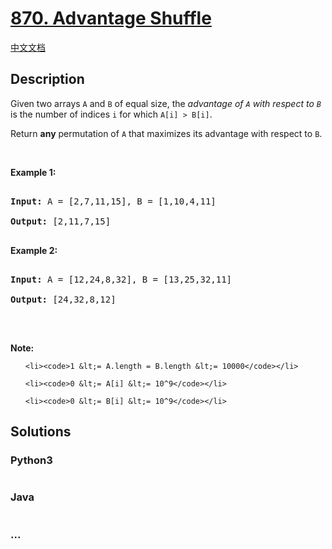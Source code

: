 # [870. Advantage Shuffle](https://leetcode.com/problems/advantage-shuffle)

[中文文档](/solution/0800-0899/0870.Advantage%20Shuffle/README.md)

## Description
<p>Given two arrays <code>A</code> and <code>B</code> of equal size, the <em>advantage of <code>A</code> with respect to <code>B</code></em> is the number of indices <code>i</code>&nbsp;for which <code>A[i] &gt; B[i]</code>.</p>



<p>Return <strong>any</strong> permutation of <code>A</code> that maximizes its advantage with respect to <code>B</code>.</p>



<p>&nbsp;</p>



<div>

<p><strong>Example 1:</strong></p>



<pre>

<strong>Input: </strong>A = <span id="example-input-1-1">[2,7,11,15]</span>, B = <span id="example-input-1-2">[1,10,4,11]</span>

<strong>Output: </strong><span id="example-output-1">[2,11,7,15]</span>

</pre>



<div>

<p><strong>Example 2:</strong></p>



<pre>

<strong>Input: </strong>A = <span id="example-input-2-1">[12,24,8,32]</span>, B = <span id="example-input-2-2">[13,25,32,11]</span>

<strong>Output: </strong><span id="example-output-2">[24,32,8,12]</span>

</pre>



<p>&nbsp;</p>



<p><strong>Note:</strong></p>



<ol>

	<li><code>1 &lt;= A.length = B.length &lt;= 10000</code></li>

	<li><code>0 &lt;= A[i] &lt;= 10^9</code></li>

	<li><code>0 &lt;= B[i] &lt;= 10^9</code></li>

</ol>

</div>

</div>




## Solutions


<!-- tabs:start -->

### **Python3**

```python

```

### **Java**

```java

```

### **...**
```

```

<!-- tabs:end -->